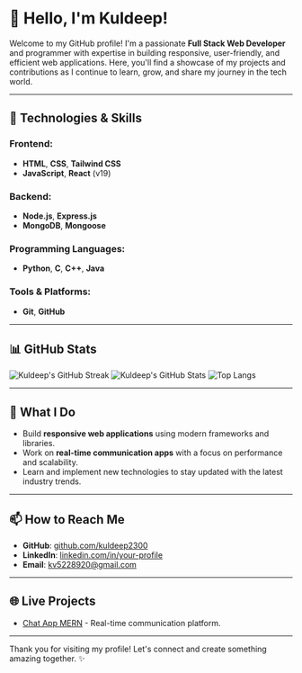 # 👋 Hello, I'm Kuldeep!

Welcome to my GitHub profile! I'm a passionate **Full Stack Web Developer** and programmer with expertise in building responsive, user-friendly, and efficient web applications. Here, you'll find a showcase of my projects and contributions as I continue to learn, grow, and share my journey in the tech world.

---

## 🚀 Technologies & Skills

### Frontend:
- **HTML**, **CSS**, **Tailwind CSS**
- **JavaScript**, **React** (v19)

### Backend:
- **Node.js**, **Express.js**
- **MongoDB**, **Mongoose**

### Programming Languages:
- **Python**, **C**, **C++**, **Java**

### Tools & Platforms:
- **Git**, **GitHub**

---

## 📊 GitHub Stats

![Kuldeep's GitHub Streak](https://streak-stats.demolab.com?user=kuldeep2300&theme=radical&hide_border=true)
![Kuldeep's GitHub Stats](https://github-readme-stats.vercel.app/api?username=kuldeep2300&show_icons=true&theme=radical&hide_border=true)
![Top Langs](https://github-readme-stats.vercel.app/api/top-langs/?username=kuldeep2300&layout=compact&theme=radical&hide_border=true)

---

## 🌟 What I Do
- Build **responsive web applications** using modern frameworks and libraries.
- Work on **real-time communication apps** with a focus on performance and scalability.
- Learn and implement new technologies to stay updated with the latest industry trends.

---

## 📫 How to Reach Me
- **GitHub**: [github.com/kuldeep2300](https://github.com/kuldeep2300)
- **LinkedIn**: [linkedin.com/in/your-profile](https://www.linkedin.com/in/kuldeep-verma-8984a3255/)
- **Email**: [kv5228920@gmail.com](kv5228920@gmail.com)

---

## 🌐 Live Projects
- [Chat App MERN](https://chat-app-mern-dh70.onrender.com/login) - Real-time communication platform.

---

Thank you for visiting my profile! Let's connect and create something amazing together. ✨

